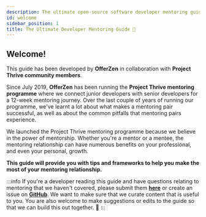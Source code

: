 ```yaml
---
description: The ultimate open-source software developer mentoring guide maintained by active developer mentors and mentees in the OfferZen Mentoring Community—and beyond.
id: welcome
sidebar_position: 1
title: The Ultimate Developer Mentoring Guide 🚀
---
```


<head>
    <meta property="og:title" content="The Ultimate Developer Mentoring Guide" />
    <meta property="og:type" content="article" />
    <meta property="og:url" content="https://www.developermentoring.guide/docs/introduction/welcome" />
</head>

## Welcome!

This guide has been developed by **OfferZen** in collaboration with **Project Thrive community members**.&#x20;

Since July 2019, **OfferZen** has been running the **Project Thrive mentoring programme** where we connect junior developers with senior developers for a 12-week mentoring journey. Over the last couple of years of running our programme, we've learnt a lot about what makes a mentoring pair successful, as well as about the common pitfalls that mentoring pairs experience.

We launched the Project Thrive mentoring programme because we believe in the power of mentorship. Whether you're a mentor or a mentee, the mentoring relationship can have numerous benefits on your professional, and even your personal, growth.&#x20;

**This guide will provide you with tips and frameworks to help you make the most of your mentoring relationship.**

:::info
If you're a developer reading this guide and have questions relating to mentoring that we haven't covered, please submit them [**here**](https://docs.google.com/forms/d/e/1FAIpQLSe_XUlRPUp80cmYXLjnkmhjjPJJpdCUzUjn3wmGt_CzjisFZw/viewform?usp=sf_link) or create an issue on [**GitHub**](https://github.com/OfferZen-Community/developer-mentoring/issues). We want to make sure that we curate content that is useful to you. You are also welcome to make suggestions or edits to the guide so that we can build this out together. :handshake:
:::
